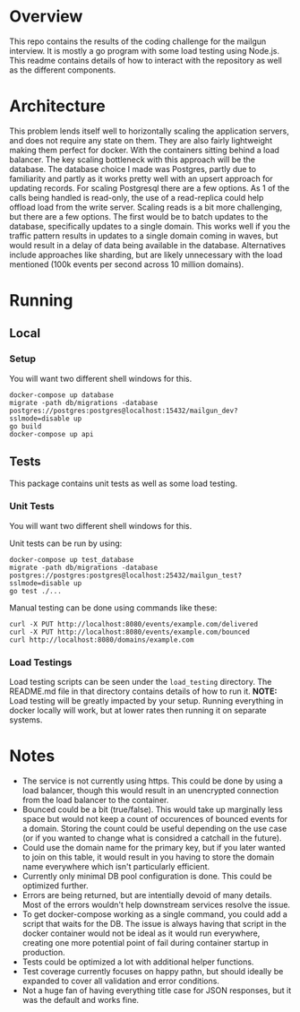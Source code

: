 # Overview
This repo contains the results of the coding challenge for the mailgun interview. It is mostly a go program with some load testing using Node.js. This readme contains details of how to interact with the repository as well as the different components.

# Architecture
This problem lends itself well to horizontally scaling the application servers, and does not require any state on them. They are also fairly lightweight making them perfect for docker. With the containers sitting behind a load balancer. The key scaling bottleneck with this approach will be the database. The database choice I made was Postgres, partly due to familiarity and partly as it works pretty well with an upsert approach for updating records. For scaling Postgresql there are a few options. As 1 of the calls being handled is read-only, the use of a read-replica could help offload load from the write server. Scaling reads is a bit more challenging, but there are a few options. The first would be to batch updates to the database, specifically updates to a single domain. This works well if you the traffic pattern results in updates to a single domain coming in waves, but would result in a delay of data being available in the database. Alternatives include approaches like sharding, but are likely unnecessary with the load mentioned (100k events per second across 10 million domains).

# Running

## Local

### Setup
You will want two different shell windows for this.

```
docker-compose up database
migrate -path db/migrations -database postgres://postgres:postgres@localhost:15432/mailgun_dev?sslmode=disable up
go build
docker-compose up api
```

## Tests

This package contains unit tests as well as some load testing.

### Unit Tests
You will want two different shell windows for this.

Unit tests can be run by using:

```
docker-compose up test_database
migrate -path db/migrations -database postgres://postgres:postgres@localhost:25432/mailgun_test?sslmode=disable up
go test ./...
```

Manual testing can be done using commands like these:

```
curl -X PUT http://localhost:8080/events/example.com/delivered
curl -X PUT http://localhost:8080/events/example.com/bounced
curl http://localhost:8080/domains/example.com
```

### Load Testings

Load testing scripts can be seen under the `load_testing` directory. The README.md file in that directory contains details of how to run it. **NOTE:** Load testing will be greatly impacted by your setup. Running everything in docker locally will work, but at lower rates then running it on separate systems.


# Notes
* The service is not currently using https. This could be done by using a load balancer, though this would result in an unencrypted connection from the load balancer to the container.
* Bounced could be a bit (true/false). This would take up marginally less space but would not keep a count of occurences of bounced events for a domain. Storing the count could be useful depending on the use case (or if you wanted to change what is considred a catchall in the future).
* Could use the domain name for the primary key, but if you later wanted to join on this table, it would result in you having to store the domain name everywhere which isn't particularly efficient.
* Currently only minimal DB pool configuration is done. This could be optimized further.
* Errors are being returned, but are intentially devoid of many details. Most of the errors wouldn't help downstream services resolve the issue.
* To get docker-compose working as a single command, you could add a script that waits for the DB. The issue is always having that script in the docker container would not be ideal as it would run everywhere, creating one more potential point of fail during container startup in production.
* Tests could be optimized a lot with additional helper functions.
* Test coverage currently focuses on happy pathn, but should ideally be expanded to cover all validation and error conditions.
* Not a huge fan of having everything title case for JSON responses, but it was the default and works fine.
